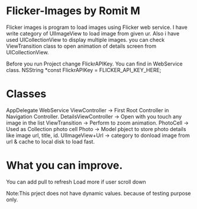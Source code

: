 # Flicker-Images by Romit M

Flicker images is program to load images using Flicker web service. I have write category of UIImageView to load image from given ur. Also i have used UICollectionView to display multiple images. you can check ViewTransition class to open animation of details screen from UICollectionView.

Before you run Project change FlickrAPIKey. You can find in WebService class.
NSString *const FlickrAPIKey = FLICKER_API_KEY_HERE;

Classes
===========
AppDelegate
WebService
ViewController    		-> First Root Controller in Navigation Controller.
DetailsViewController 	-> Open with you touch any image in the list
ViewTransition 			-> Perform to zoom animation. 
PhotoCell				-> Used as Collection photo cell
Photo					-> Model pbject to store photo details like image url, title, id.
UIImageView+Url			-> category to donload image from url & cache to local disk to load fast.

What you can improve.
=====================
You can add pull to refresh
Load more if user scroll down

Note:This  prject does not have dynamic values. because of testing purpose only. 